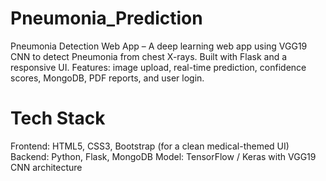 # Pneumonia_Prediction
Pneumonia Detection Web App – A deep learning web app using VGG19 CNN to detect Pneumonia from chest X-rays. Built with Flask and a responsive UI. Features: image upload, real-time prediction, confidence scores, MongoDB, PDF reports, and user login.

# Tech Stack
Frontend: HTML5, CSS3, Bootstrap (for a clean medical-themed UI)
Backend: Python, Flask, MongoDB
Model: TensorFlow / Keras with VGG19 CNN architecture
